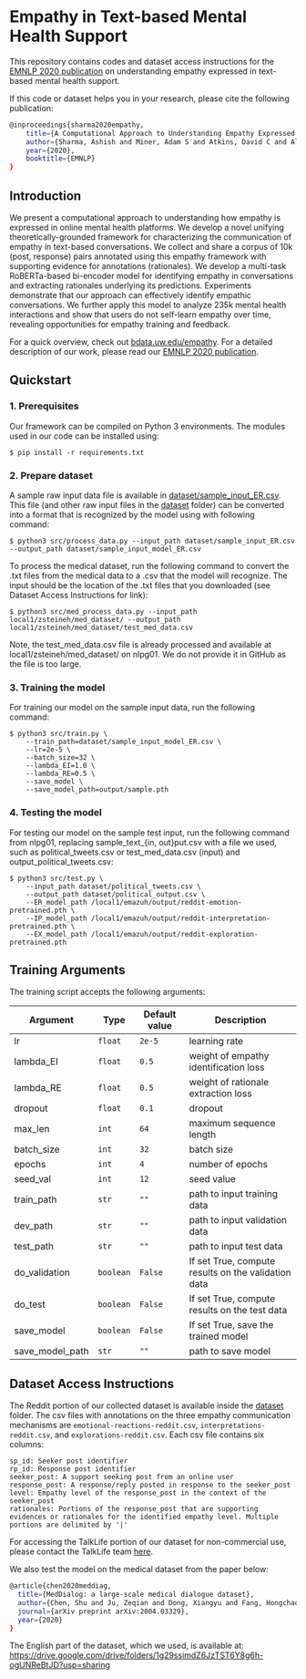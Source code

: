 # Empathy in Text-based Mental Health Support
This repository contains codes and dataset access instructions for the [EMNLP 2020 publication](https://arxiv.org/pdf/2009.08441) on understanding empathy expressed in text-based mental health support.

If this code or dataset helps you in your research, please cite the following publication:
```bash
@inproceedings{sharma2020empathy,
    title={A Computational Approach to Understanding Empathy Expressed in Text-Based Mental Health Support},
    author={Sharma, Ashish and Miner, Adam S and Atkins, David C and Althoff, Tim},
    year={2020},
    booktitle={EMNLP}
}
```

## Introduction

We present a computational approach to understanding how empathy is expressed in online mental health platforms. We develop a novel unifying theoretically-grounded framework for characterizing the communication of empathy in text-based conversations. We collect and share a corpus of 10k (post, response) pairs annotated using this empathy framework with supporting evidence for annotations (rationales). We develop a multi-task RoBERTa-based bi-encoder model for identifying empathy in conversations and extracting rationales underlying its predictions. Experiments demonstrate that our approach can effectively
identify empathic conversations. We further apply this model to analyze 235k mental health interactions and show that users do not self-learn empathy over time, revealing opportunities for empathy training and feedback.

For a quick overview, check out [bdata.uw.edu/empathy](http://bdata.uw.edu/empathy/). For a detailed description of our work, please read our [EMNLP 2020 publication](https://arxiv.org/pdf/2009.08441).

## Quickstart

### 1. Prerequisites

Our framework can be compiled on Python 3 environments. The modules used in our code can be installed using:
```
$ pip install -r requirements.txt
```


### 2. Prepare dataset
A sample raw input data file is available in [dataset/sample_input_ER.csv](dataset/sample_input_ER.csv). This file (and other raw input files in the [dataset](dataset) folder) can be converted into a format that is recognized by the model using with following command:
```
$ python3 src/process_data.py --input_path dataset/sample_input_ER.csv --output_path dataset/sample_input_model_ER.csv
```

To process the medical dataset, run the following command to convert the .txt files from the medical data to a .csv that the model will recognize. The input should be the location of the .txt files that you downloaded (see Dataset Access Instructions for link):
```
$ python3 src/med_process_data.py --input_path local1/zsteineh/med_dataset/ --output_path local1/zsteineh/med_dataset/test_med_data.csv
```
Note, the test_med_data.csv file is already processed and available at local1/zsteineh/med_dataset/ on nlpg01. We do not provide it in GitHub as the file is too large.

### 3. Training the model
For training our model on the sample input data, run the following command:
```
$ python3 src/train.py \
	--train_path=dataset/sample_input_model_ER.csv \
	--lr=2e-5 \
	--batch_size=32 \
	--lambda_EI=1.0 \
	--lambda_RE=0.5 \
	--save_model \
	--save_model_path=output/sample.pth
```

### 4. Testing the model
For testing our model on the sample test input, run the following command from nlpg01, replacing sample_text_{in, out}put.csv with a file we used, such as political_tweets.csv or test_med_data.csv (input) and output_political_tweets.csv:
```
$ python3 src/test.py \
	--input_path dataset/political_tweets.csv \
	--output_path dataset/political_output.csv \
	--ER_model_path /local1/emazuh/output/reddit-emotion-pretrained.pth \
	--IP_model_path /local1/emazuh/output/reddit-interpretation-pretrained.pth \
	--EX_model_path /local1/emazuh/output/reddit-exploration-pretrained.pth
```

## Training Arguments

The training script accepts the following arguments: 

Argument | Type | Default value | Description
---------|------|---------------|------------
lr | `float` | `2e-5` | learning rate
lambda_EI | `float` | `0.5` | weight of empathy identification loss 
lambda_RE |  `float` | `0.5` | weight of rationale extraction loss
dropout |  `float` | `0.1` | dropout
max_len | `int` | `64` | maximum sequence length
batch_size | `int` | `32` | batch size
epochs | `int` | `4` | number of epochs
seed_val | `int` | `12` | seed value
train_path | `str` | `""` | path to input training data
dev_path | `str` | `""` | path to input validation data
test_path | `str` | `""` | path to input test data
do_validation | `boolean` | `False` | If set True, compute results on the validation data
do_test | `boolean` | `False` | If set True, compute results on the test data
save_model | `boolean` | `False` | If set True, save the trained model  
save_model_path | `str` | `""` | path to save model 


## Dataset Access Instructions

The Reddit portion of our collected dataset is available inside the [dataset](dataset) folder. The csv files with annotations on the three empathy communication mechanisms are `emotional-reactions-reddit.csv`, `interpretations-reddit.csv`, and `explorations-reddit.csv`. Each csv file contains six columns:
```
sp_id: Seeker post identifier
rp_id: Response post identifier
seeker_post: A support seeking post from an online user
response_post: A response/reply posted in response to the seeker_post
level: Empathy level of the response_post in the context of the seeker_post
rationales: Portions of the response_post that are supporting evidences or rationales for the identified empathy level. Multiple portions are delimited by '|'
```

For accessing the TalkLife portion of our dataset for non-commercial use, please contact the TalkLife team [here](mailto:research@talklife.co). 

We also test the model on the medical dataset from the paper below:
```bash
@article{chen2020meddiag,
  title={MedDialog: a large-scale medical dialogue dataset},
  author={Chen, Shu and Ju, Zeqian and Dong, Xiangyu and Fang, Hongchao and Wang, Sicheng and Yang, Yue and Zeng, Jiaqi and Zhang, Ruisi and Zhang, Ruoyu and Zhou, Meng and Zhu, Penghui and Xie, Pengtao},
  journal={arXiv preprint arXiv:2004.03329}, 
  year={2020}
}
```
The English part of the dataset, which we used, is available at: https://drive.google.com/drive/folders/1g29ssimdZ6JzTST6Y8g6h-ogUNReBtJD?usp=sharing 

